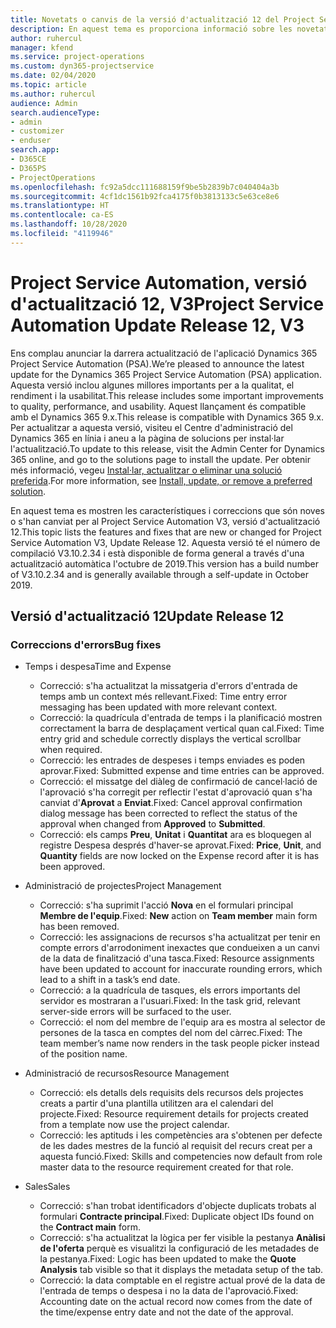 ```yaml
---
title: Novetats o canvis de la versió d'actualització 12 del Project Service Automation, V3
description: En aquest tema es proporciona informació sobre les novetats a la versió d'actualització 12 del Project Service Automation, V3.
author: ruhercul
manager: kfend
ms.service: project-operations
ms.custom: dyn365-projectservice
ms.date: 02/04/2020
ms.topic: article
ms.author: ruhercul
audience: Admin
search.audienceType:
- admin
- customizer
- enduser
search.app:
- D365CE
- D365PS
- ProjectOperations
ms.openlocfilehash: fc92a5dcc111688159f9be5b2839b7c040404a3b
ms.sourcegitcommit: 4cf1dc1561b92fca4175f0b3813133c5e63ce8e6
ms.translationtype: HT
ms.contentlocale: ca-ES
ms.lasthandoff: 10/28/2020
ms.locfileid: "4119946"
---
```

# <a name="project-service-automation-update-release-12-v3"></a><span data-ttu-id="f7a45-103">Project Service Automation, versió d'actualització 12, V3</span><span class="sxs-lookup"><span data-stu-id="f7a45-103">Project Service Automation Update Release 12, V3</span></span>
<span data-ttu-id="f7a45-104">Ens complau anunciar la darrera actualització de l'aplicació Dynamics 365 Project Service Automation (PSA).</span><span class="sxs-lookup"><span data-stu-id="f7a45-104">We’re pleased to announce the latest update for the Dynamics 365 Project Service Automation (PSA) application.</span></span> <span data-ttu-id="f7a45-105">Aquesta versió inclou algunes millores importants per a la qualitat, el rendiment i la usabilitat.</span><span class="sxs-lookup"><span data-stu-id="f7a45-105">This release includes some important improvements to quality, performance, and usability.</span></span> <span data-ttu-id="f7a45-106">Aquest llançament és compatible amb el Dynamics 365 9.x.</span><span class="sxs-lookup"><span data-stu-id="f7a45-106">This release is compatible with Dynamics 365 9.x.</span></span> <span data-ttu-id="f7a45-107">Per actualitzar a aquesta versió, visiteu el Centre d'administració del Dynamics 365 en línia i aneu a la pàgina de solucions per instal·lar l'actualització.</span><span class="sxs-lookup"><span data-stu-id="f7a45-107">To update to this release, visit the Admin Center for Dynamics 365 online, and go to the solutions page to install the update.</span></span> <span data-ttu-id="f7a45-108">Per obtenir més informació, vegeu [Instal·lar, actualitzar o eliminar una solució preferida](https://docs.microsoft.com/power-platform/admin/install-remove-preferred-solution).</span><span class="sxs-lookup"><span data-stu-id="f7a45-108">For more information, see [Install, update, or remove a preferred solution](https://docs.microsoft.com/power-platform/admin/install-remove-preferred-solution).</span></span>

<span data-ttu-id="f7a45-109">En aquest tema es mostren les característiques i correccions que són noves o s'han canviat per al Project Service Automation V3, versió d'actualització 12.</span><span class="sxs-lookup"><span data-stu-id="f7a45-109">This topic lists the features and fixes that are new or changed for Project Service Automation V3, Update Release 12.</span></span> <span data-ttu-id="f7a45-110">Aquesta versió té el número de compilació V3.10.2.34 i està disponible de forma general a través d'una actualització automàtica l'octubre de 2019.</span><span class="sxs-lookup"><span data-stu-id="f7a45-110">This version has a build number of V3.10.2.34 and is generally available through a self-update in October 2019.</span></span>

## <a name="update-release-12"></a><span data-ttu-id="f7a45-111">Versió d'actualització 12</span><span class="sxs-lookup"><span data-stu-id="f7a45-111">Update Release 12</span></span>

### <a name="bug-fixes"></a><span data-ttu-id="f7a45-112">Correccions d'errors</span><span class="sxs-lookup"><span data-stu-id="f7a45-112">Bug fixes</span></span>

- <span data-ttu-id="f7a45-113">Temps i despesa</span><span class="sxs-lookup"><span data-stu-id="f7a45-113">Time and Expense</span></span>

    - <span data-ttu-id="f7a45-114">Correcció: s'ha actualitzat la missatgeria d'errors d'entrada de temps amb un context més rellevant.</span><span class="sxs-lookup"><span data-stu-id="f7a45-114">Fixed: Time entry error messaging has been updated with more relevant context.</span></span>
    - <span data-ttu-id="f7a45-115">Correcció: la quadrícula d'entrada de temps i la planificació mostren correctament la barra de desplaçament vertical quan cal.</span><span class="sxs-lookup"><span data-stu-id="f7a45-115">Fixed: Time entry grid and schedule correctly displays the vertical scrollbar when required.</span></span>
    - <span data-ttu-id="f7a45-116">Correcció: les entrades de despeses i temps enviades es poden aprovar.</span><span class="sxs-lookup"><span data-stu-id="f7a45-116">Fixed: Submitted expense and time entries can be approved.</span></span>
    - <span data-ttu-id="f7a45-117">Correcció: el missatge del diàleg de confirmació de cancel·lació de l'aprovació s'ha corregit per reflectir l'estat d'aprovació quan s'ha canviat d'**Aprovat** a **Enviat**.</span><span class="sxs-lookup"><span data-stu-id="f7a45-117">Fixed: Cancel approval confirmation dialog message has been corrected to reflect the status of the approval when changed from **Approved** to **Submitted**.</span></span>
    - <span data-ttu-id="f7a45-118">Correcció: els camps **Preu**, **Unitat** i **Quantitat** ara es bloquegen al registre Despesa després d'haver-se aprovat.</span><span class="sxs-lookup"><span data-stu-id="f7a45-118">Fixed: **Price**, **Unit**, and **Quantity** fields are now locked on the Expense record after it is has been approved.</span></span>

- <span data-ttu-id="f7a45-119">Administració de projectes</span><span class="sxs-lookup"><span data-stu-id="f7a45-119">Project Management</span></span>

    - <span data-ttu-id="f7a45-120">Correcció: s'ha suprimit l'acció **Nova** en el formulari principal **Membre de l'equip**.</span><span class="sxs-lookup"><span data-stu-id="f7a45-120">Fixed: **New** action on **Team member** main form has been removed.</span></span>
    - <span data-ttu-id="f7a45-121">Correcció: les assignacions de recursos s'ha actualitzat per tenir en compte errors d'arrodoniment inexactes que condueixen a un canvi de la data de finalització d'una tasca.</span><span class="sxs-lookup"><span data-stu-id="f7a45-121">Fixed: Resource assignments have been updated to account for inaccurate rounding errors, which lead to a shift in a task’s end date.</span></span>
    - <span data-ttu-id="f7a45-122">Correcció: a la quadrícula de tasques, els errors importants del servidor es mostraran a l'usuari.</span><span class="sxs-lookup"><span data-stu-id="f7a45-122">Fixed: In the task grid, relevant server-side errors will be surfaced to the user.</span></span>
    - <span data-ttu-id="f7a45-123">Correcció: el nom del membre de l'equip ara es mostra al selector de persones de la tasca en comptes del nom del càrrec.</span><span class="sxs-lookup"><span data-stu-id="f7a45-123">Fixed: The team member’s name now renders in the task people picker instead of the position name.</span></span>

- <span data-ttu-id="f7a45-124">Administració de recursos</span><span class="sxs-lookup"><span data-stu-id="f7a45-124">Resource Management</span></span>

    - <span data-ttu-id="f7a45-125">Correcció: els detalls dels requisits dels recursos dels projectes creats a partir d'una plantilla utilitzen ara el calendari del projecte.</span><span class="sxs-lookup"><span data-stu-id="f7a45-125">Fixed: Resource requirement details for projects created from a template now use the project calendar.</span></span>
    - <span data-ttu-id="f7a45-126">Correcció: les aptituds i les competències ara s'obtenen per defecte de les dades mestres de la funció al requisit del recurs creat per a aquesta funció.</span><span class="sxs-lookup"><span data-stu-id="f7a45-126">Fixed: Skills and competencies now default from role master data to the resource requirement created for that role.</span></span>

- <span data-ttu-id="f7a45-127">Sales</span><span class="sxs-lookup"><span data-stu-id="f7a45-127">Sales</span></span>

    - <span data-ttu-id="f7a45-128">Correcció: s'han trobat identificadors d'objecte duplicats trobats al formulari **Contracte principal**.</span><span class="sxs-lookup"><span data-stu-id="f7a45-128">Fixed: Duplicate object IDs found on the **Contract main** form.</span></span>
    - <span data-ttu-id="f7a45-129">Correcció: s'ha actualitzat la lògica per fer visible la pestanya **Anàlisi de l'oferta** perquè es visualitzi la configuració de les metadades de la pestanya.</span><span class="sxs-lookup"><span data-stu-id="f7a45-129">Fixed: Logic has been updated to make the **Quote Analysis** tab visible so that it displays the metadata setup of the tab.</span></span>
    - <span data-ttu-id="f7a45-130">Correcció: la data comptable en el registre actual prové de la data de l'entrada de temps o despesa i no la data de l'aprovació.</span><span class="sxs-lookup"><span data-stu-id="f7a45-130">Fixed: Accounting date on the actual record now comes from the date of the time/expense entry date and not the date of the approval.</span></span>
